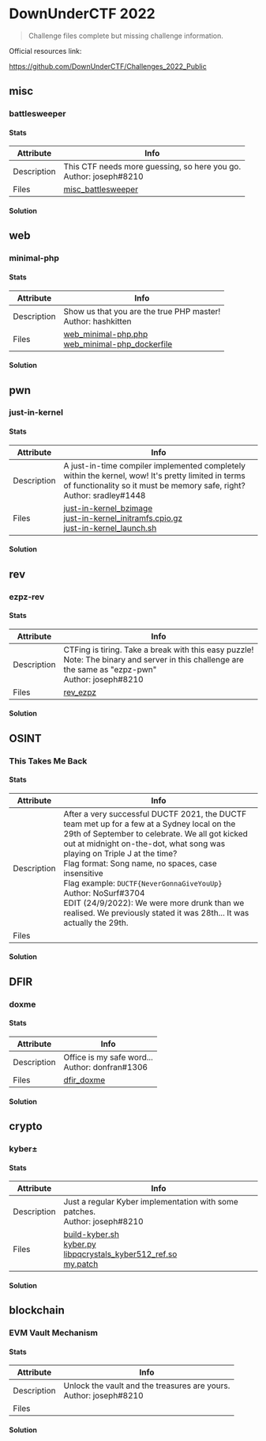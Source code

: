 # DownUnderCTF 2022

>Challenge files complete but missing challenge information.

Official resources link:

https://github.com/DownUnderCTF/Challenges_2022_Public

## misc

### battlesweeper

#### Stats

| Attribute | Info |
|---|---|
| Description | This CTF needs more guessing, so here you go. <br> Author: joseph#8210 |
| Files | [misc_battlesweeper](files/misc_battlesweeper) |

#### Solution

## web

### minimal-php

#### Stats

| Attribute | Info |
|---|---|
| Description | Show us that you are the true PHP master! <br> Author: hashkitten |
| Files | [web_minimal-php.php](files/web_minimal-php_index.php) <br> [web_minimal-php_dockerfile](files/web_minimal-php_dockerfile)  |

#### Solution

## pwn

### just-in-kernel

#### Stats

| Attribute | Info |
|---|---|
| Description | A just-in-time compiler implemented completely within the kernel, wow! It's pretty limited in terms of functionality so it must be memory safe, right? <br> Author: sradley#1448 |
| Files | [just-in-kernel_bzimage](files/pwn_just-in-kernel_bzimage) <br> [just-in-kernel_initramfs.cpio.gz](files/pwn_just-in-kernel_initramfs.cpio.gz) <br> [just-in-kernel_launch.sh](files/pwn_just-in-kernel_launch.sh) |

#### Solution

## rev

### ezpz-rev

#### Stats

| Attribute | Info |
|---|---|
| Description | CTFing is tiring. Take a break with this easy puzzle! <br> Note: The binary and server in this challenge are the same as "ezpz-pwn" <br> Author: joseph#8210 |
| Files | [rev_ezpz](files/rev_ezpz-rev_ezpz) |

#### Solution

## OSINT

### This Takes Me Back

#### Stats

| Attribute | Info |
|---|---|
| Description | After a very successful DUCTF 2021, the DUCTF team met up for a few at a Sydney local on the 29th of September to celebrate. We all got kicked out at midnight on-the-dot, what song was playing on Triple J at the time? <br> Flag format: Song name, no spaces, case insensitive <br> Flag example: `DUCTF{NeverGonnaGiveYouUp}` <br> Author: NoSurf#3704 <br> EDIT (24/9/2022): We were more drunk than we realised. We previously stated it was 28th... It was actually the 29th. |
| Files |  |

#### Solution

## DFIR

### doxme

#### Stats

| Attribute | Info |
|---|---|
| Description | Office is my safe word... <br> Author: donfran#1306 |
| Files | [dfir_doxme](files/dfir_doxme_doxme) |

#### Solution

## crypto

### kyber±

#### Stats

| Attribute | Info |
|---|---|
| Description | Just a regular Kyber implementation with some patches. <br> Author: joseph#8210 |
| Files | [build-kyber.sh](files/crypto_kyber±_build-kyber.sh) <br> [kyber.py](files/crypto_kyber±_kyber.py) <br> [libpqcrystals_kyber512_ref.so](files/crypto_kyber±_libpqcrystals_kyber512_ref.so) <br> [my.patch](files/crypto_kyber±_my.patch) |

#### Solution

## blockchain

### EVM Vault Mechanism

#### Stats

| Attribute | Info |
|---|---|
| Description | Unlock the vault and the treasures are yours. <br> Author: joseph#8210 |
| Files |  |

#### Solution

